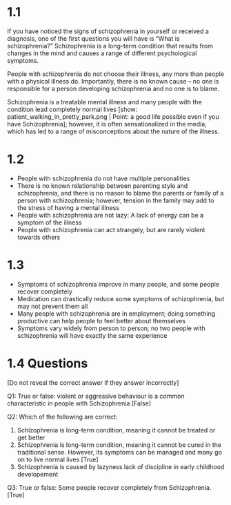 # 1.1

If you have noticed the signs of schizophrenia in yourself or received a
diagnosis, one of the first questions you will have is “What is schizophrenia?”
Schizophrenia is a long-term condition that results from changes in the mind and
causes a range of different psychological symptoms.

People with schizophrenia do not choose their illness, any more than people with
a physical illness do. Importantly, there is no known cause – no one is
responsible for a person developing schizophrenia and no one is to blame.

Schizophrenia is a treatable mental illness and many people with the condition
lead completely normal lives [show: patient_walking_in_pretty_park.png | Point:
a good life possible even if you have Schizophrenia]; however, it is often
sensationalized in the media, which has led to a range of misconceptions about
the nature of the illness.

# 1.2

- People with schizophrenia do not have multiple personalities
- There is no known relationship between parenting style and schizophrenia, and
  there is no reason to blame the parents or family of a person with
  schizophrenia; however, tension in the family may add to the stress of having a
  mental illness
- People with schizophrenia are not lazy: A lack of energy can be a symptom of
  the illness
- People with schizophrenia can act strangely, but are rarely violent towards
  others

# 1.3

- Symptoms of schizophrenia improve in many people, and some people recover
  completely
- Medication can drastically reduce some symptoms of schizophrenia,
  but may not prevent them all
- Many people with schizophrenia are in employment; doing something productive
  can help people to feel better about themselves
- Symptoms vary widely from person to person; no two people with
  schizophrenia will have exactly the same experience

# 1.4 Questions

[Do not reveal the correct answer if they answer incorrectly]

Q1: True or false: violent or aggressive behaviour is a common characteristic in
people with Schizophrenia [False]

Q2: Which of the following are correct:

1. Schizophrenia is long-term condition, meaning it cannot be treated or get
   better
2. Schizophrenia is long-term condition, meaning it cannot be cured in the
   traditional sense. However, its symptoms can be managed and many go on to
   live normal lives [True]
3. Schizophrenia is caused by lazyness lack of discipline in early childhood
   developement

Q3: True or false: Some people recover completely from Schizophrenia. [True]
